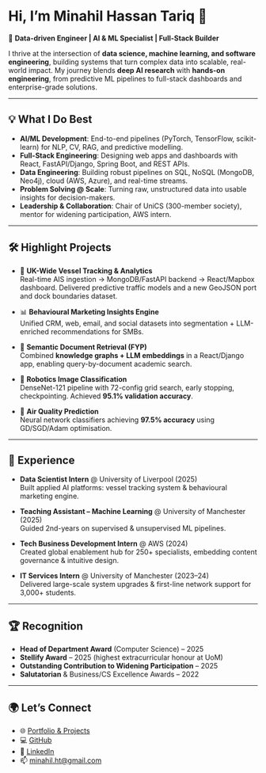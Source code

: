 # Hi, I’m Minahil Hassan Tariq 👋

🚀 **Data-driven Engineer | AI & ML Specialist | Full-Stack Builder**  

I thrive at the intersection of **data science, machine learning, and software engineering**, building systems that turn complex data into scalable, real-world impact. My journey blends **deep AI research** with **hands-on engineering**, from predictive ML pipelines to full-stack dashboards and enterprise-grade solutions.

---

## 💡 What I Do Best
- **AI/ML Development**: End-to-end pipelines (PyTorch, TensorFlow, scikit-learn) for NLP, CV, RAG, and predictive modelling.  
- **Full-Stack Engineering**: Designing web apps and dashboards with React, FastAPI/Django, Spring Boot, and REST APIs.  
- **Data Engineering**: Building robust pipelines on SQL, NoSQL (MongoDB, Neo4j), cloud (AWS, Azure), and real-time streams.  
- **Problem Solving @ Scale**: Turning raw, unstructured data into usable insights for decision-makers.  
- **Leadership & Collaboration**: Chair of UniCS (300-member society), mentor for widening participation, AWS intern.  

---

## 🛠 Highlight Projects
- 🌊 **UK-Wide Vessel Tracking & Analytics**  
  Real-time AIS ingestion → MongoDB/FastAPI backend → React/Mapbox dashboard. Delivered predictive traffic models and a new GeoJSON port and dock boundaries dataset.  

- 📊 **Behavioural Marketing Insights Engine**  
  Unified CRM, web, email, and social datasets into segmentation + LLM-enriched recommendations for SMBs.  

- 🔎 **Semantic Document Retrieval (FYP)**  
  Combined **knowledge graphs + LLM embeddings** in a React/Django app, enabling query-by-document academic search.  

- 🤖 **Robotics Image Classification**  
  DenseNet-121 pipeline with 72-config grid search, early stopping, checkpointing. Achieved **95.1% validation accuracy**.  

- 🌱 **Air Quality Prediction**  
  Neural network classifiers achieving **97.5% accuracy** using GD/SGD/Adam optimisation.  

---

## 🎯 Experience
- **Data Scientist Intern** @ University of Liverpool (2025)  
  Built applied AI platforms: vessel tracking system & behavioural marketing engine.  

- **Teaching Assistant – Machine Learning** @ University of Manchester (2025)  
  Guided 2nd-years on supervised & unsupervised ML pipelines.  

- **Tech Business Development Intern** @ AWS (2024)  
  Created global enablement hub for 250+ specialists, embedding content governance & intuitive design.  

- **IT Services Intern** @ University of Manchester (2023–24)  
  Delivered large-scale system upgrades & first-line network support for 3,000+ students.  

---

## 🏆 Recognition
- **Head of Department Award** (Computer Science) – 2025  
- **Stellify Award** – 2025 (highest extracurricular honour at UoM)  
- **Outstanding Contribution to Widening Participation** – 2025  
- **Salutatorian** & Business/CS Excellence Awards – 2022  

---

## 🌍 Let’s Connect
- 🌐 [Portfolio & Projects](https://www.minahil.net/projects)  
- 💻 [GitHub](https://github.com/minahil-hassan)  
- 🔗 [LinkedIn](https://linkedin.com/in/minahil-h-tariq)  
- 📫 minahil.ht@gmail.com  



